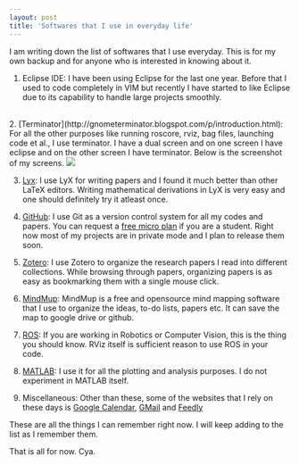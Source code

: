 ```yaml
---
layout: post
title: 'Softwares that I use in everyday life'
---
```

I am writing down the list of softwares that I use everyday. This is for my own backup and for anyone who 
is interested in knowing about it. 
1. Eclipse IDE: I have been using Eclipse for the last one year. Before that I used to code completely in VIM but recently I have started to like Eclipse due to its capability to handle large projects smoothly. 
<br>
2. [Terminator](http://gnometerminator.blogspot.com/p/introduction.html): For all the other purposes like running roscore, rviz, bag files, launching code et al., I use terminator. I have a dual screen and on one screen I have eclipse and on the other screen I have terminator. Below is the screenshot of my screens. <img src='http://itzsid.github.io/assets/desktop_screenshot.png' />
 
3. [Lyx](http://lyx.org): I use LyX for writing papers and I found it much better than other LaTeX editors. Writing mathematical derivations in LyX is very easy and one should definitely try it atleast once. 

4. [GitHub](http://github.com/itzsid/): I use Git as a version control system for all my codes and papers. You can request a <a href='https://github.com/edu'>free micro plan</a> if you are a student. Right now most of my projects are in private mode and I plan to release them soon. 

5. [Zotero](http://www.zotero.org/): I use Zotero to organize the research papers I read into different collections. While browsing through papers, organizing papers is as easy as bookmarking them with a single mouse click.

6. [MindMup](http://www.mindmup.com/): MindMup is a free and opensource mind mapping software that I use to organize the ideas, to-do lists, papers etc. It can save the map to google drive or github.

7. [ROS](http://ros.org): If you are working in Robotics or Computer Vision, this is the thing you should know. RViz itself is sufficient reason to use ROS in your code.

8. [MATLAB](http://www.mathworks.com/products/matlab/): I use it for all the plotting and analysis purposes. I do not experiment in MATLAB itself. 

9. Miscellaneous: Other than these, some of the websites that I rely on these days is <a href='http://calendar.google.com'>Google Calendar</a>, <a href='http://gmail.com'>GMail</a> and <a href='http://feedly.com'>Feedly</a>

These are all the things I can remember right now. I will keep adding to the list as I remember them. 

That is all for now. Cya. 

